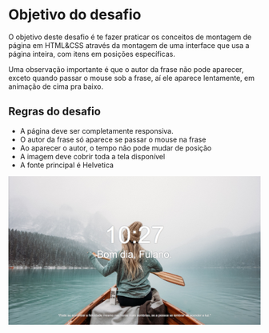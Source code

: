 # Objetivo do desafio

O objetivo deste desafio é te fazer praticar os conceitos de montagem de página em HTML&CSS através da montagem de uma interface que usa a página inteira, com itens em posições específicas.

Uma observação importante é que o autor da frase não pode aparecer, exceto quando passar o mouse sob a frase, aí ele aparece lentamente, em animação de cima pra baixo.

## Regras do desafio

- A página deve ser completamente responsiva.
- O autor da frase só aparece se passar o mouse na frase
- Ao aparecer o autor, o tempo não pode mudar de posição
- A imagem deve cobrir toda a tela disponível
- A fonte principal é Helvetica

![layout](layout_html.png)
